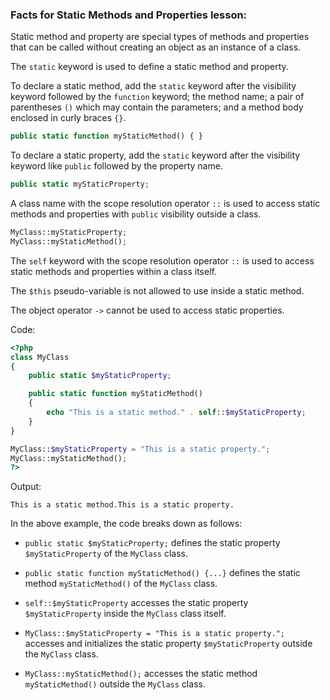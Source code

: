 ### Facts for Static Methods and Properties lesson:

Static method and property are special types of methods and properties that can be called without creating an object as an instance of a class.

The `static` keyword is used to define a static method and property.

To declare a static method, add the `static` keyword after the visibility keyword followed by the `function` keyword; the method name; a pair of parentheses `()` which may contain the parameters; and a method body enclosed in curly braces `{}`.

```php
public static function myStaticMethod() { }
```

To declare a static property, add the `static` keyword after the visibility keyword like `public` followed by the property name.

```php
public static myStaticProperty;
```

A class name with the scope resolution operator `::` is used to access static methods and properties with `public` visibility outside a class.

```php
MyClass::myStaticProperty;
MyClass::myStaticMethod();
```

The `self` keyword with the scope resolution operator `::` is used to access static methods and properties within a class itself.

The `$this` pseudo-variable is not allowed to use inside a static method.

The object operator `->` cannot be used to access static properties.

Code:

```php
<?php
class MyClass 
{
    public static $myStaticProperty;

    public static function myStaticMethod()
    {
        echo "This is a static method." . self::$myStaticProperty;
    }
}

MyClass::$myStaticProperty = "This is a static property.";
MyClass::myStaticMethod();
?>
```

Output:

```
This is a static method.This is a static property.
```

In the above example, the code breaks down as follows:

 - `public static $myStaticProperty;` defines the static property `$myStaticProperty` of the `MyClass` class.

 - `public static function myStaticMethod() {...}` defines the static method `myStaticMethod()` of the `MyClass` class.

 - `self::$myStaticProperty` accesses the static property `$myStaticProperty` inside the `MyClass` class itself.

 - `MyClass::$myStaticProperty = "This is a static property.";` accesses and initializes the static property `$myStaticProperty` outside the `MyClass` class.

 - `MyClass::myStaticMethod();` accesses the static method `myStaticMethod()` outside the `MyClass` class.
 

